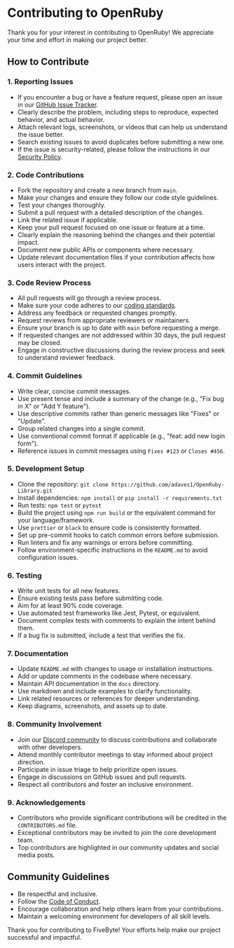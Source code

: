 # Contributing to OpenRuby

Thank you for your interest in contributing to OpenRuby! We appreciate your time and effort in making our project better.

## How to Contribute

### 1. Reporting Issues
- If you encounter a bug or have a feature request, please open an issue in our [GitHub Issue Tracker](https://github.com/adaves1/issues).
- Clearly describe the problem, including steps to reproduce, expected behavior, and actual behavior.
- Attach relevant logs, screenshots, or videos that can help us understand the issue better.
- Search existing issues to avoid duplicates before submitting a new one.
- If the issue is security-related, please follow the instructions in our [Security Policy](SECURITY.md).

### 2. Code Contributions
- Fork the repository and create a new branch from `main`.
- Make your changes and ensure they follow our code style guidelines.
- Test your changes thoroughly.
- Submit a pull request with a detailed description of the changes.
- Link the related issue if applicable.
- Keep your pull request focused on one issue or feature at a time.
- Clearly explain the reasoning behind the changes and their potential impact.
- Document new public APIs or components where necessary.
- Update relevant documentation files if your contribution affects how users interact with the project.

### 3. Code Review Process
- All pull requests will go through a review process.
- Make sure your code adheres to our [coding standards](https://github.com/adaves1/OpenRuby-Library/CODING_STANDARDS.md).
- Address any feedback or requested changes promptly.
- Request reviews from appropriate reviewers or maintainers.
- Ensure your branch is up to date with `main` before requesting a merge.
- If requested changes are not addressed within 30 days, the pull request may be closed.
- Engage in constructive discussions during the review process and seek to understand reviewer feedback.

### 4. Commit Guidelines
- Write clear, concise commit messages.
- Use present tense and include a summary of the change (e.g., "Fix bug in X" or "Add Y feature").
- Use descriptive commits rather than generic messages like "Fixes" or "Update".
- Group related changes into a single commit.
- Use conventional commit format if applicable (e.g., "feat: add new login form").
- Reference issues in commit messages using `Fixes #123` or `Closes #456`.

### 5. Development Setup
- Clone the repository: `git clone https://github.com/adaves1/OpenRuby-Library.git`
- Install dependencies: `npm install` or `pip install -r requirements.txt`
- Run tests: `npm test` or `pytest`
- Build the project using `npm run build` or the equivalent command for your language/framework.
- Use `prettier` or `black` to ensure code is consistently formatted.
- Set up pre-commit hooks to catch common errors before submission.
- Run linters and fix any warnings or errors before committing.
- Follow environment-specific instructions in the `README.md` to avoid configuration issues.

### 6. Testing
- Write unit tests for all new features.
- Ensure existing tests pass before submitting code.
- Aim for at least 90% code coverage.
- Use automated test frameworks like Jest, Pytest, or equivalent.
- Document complex tests with comments to explain the intent behind them.
- If a bug fix is submitted, include a test that verifies the fix.

### 7. Documentation
- Update `README.md` with changes to usage or installation instructions.
- Add or update comments in the codebase where necessary.
- Maintain API documentation in the `docs` directory.
- Use markdown and include examples to clarify functionality.
- Link related resources or references for deeper understanding.
- Keep diagrams, screenshots, and assets up to date.

### 8. Community Involvement
- Join our [Discord community](https://discord.gg/openruby) to discuss contributions and collaborate with other developers.
- Attend monthly contributor meetings to stay informed about project direction.
- Participate in issue triage to help prioritize open issues.
- Engage in discussions on GitHub issues and pull requests.
- Respect all contributors and foster an inclusive environment.

### 9. Acknowledgements
- Contributors who provide significant contributions will be credited in the `CONTRIBUTORS.md` file.
- Exceptional contributors may be invited to join the core development team.
- Top contributors are highlighted in our community updates and social media posts.

## Community Guidelines
- Be respectful and inclusive.
- Follow the [Code of Conduct](CODE_OF_CONDUCT.md).
- Encourage collaboration and help others learn from your contributions.
- Maintain a welcoming environment for developers of all skill levels.

Thank you for contributing to FiveByte! Your efforts help make our project successful and impactful.

